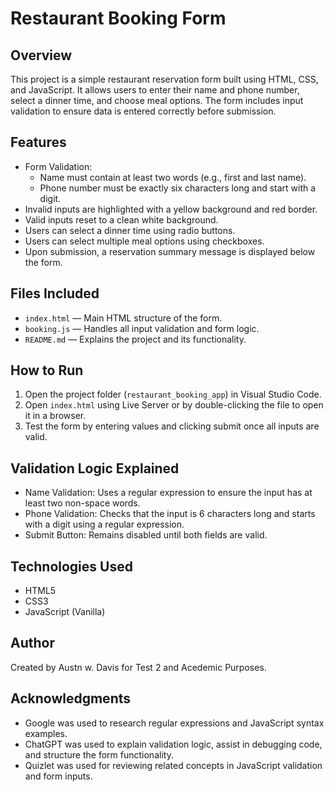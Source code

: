 # Restaurant Booking Form

## Overview
This project is a simple restaurant reservation form built using HTML, CSS, and JavaScript. It allows users to enter their name and phone number, select a dinner time, and choose meal options. The form includes input validation to ensure data is entered correctly before submission.

## Features

- Form Validation:
  - Name must contain at least two words (e.g., first and last name).
  - Phone number must be exactly six characters long and start with a digit.
- Invalid inputs are highlighted with a yellow background and red border.
- Valid inputs reset to a clean white background.
- Users can select a dinner time using radio buttons.
- Users can select multiple meal options using checkboxes.
- Upon submission, a reservation summary message is displayed below the form.

## Files Included

- `index.html` — Main HTML structure of the form.
- `booking.js` — Handles all input validation and form logic.
- `README.md` — Explains the project and its functionality.

## How to Run

1. Open the project folder (`restaurant_booking_app`) in Visual Studio Code.
2. Open `index.html` using Live Server or by double-clicking the file to open it in a browser.
3. Test the form by entering values and clicking submit once all inputs are valid.

## Validation Logic Explained

- Name Validation: Uses a regular expression to ensure the input has at least two non-space words.
- Phone Validation: Checks that the input is 6 characters long and starts with a digit using a regular expression.
- Submit Button: Remains disabled until both fields are valid.

## Technologies Used

- HTML5
- CSS3
- JavaScript (Vanilla)

## Author

Created by Austn w. Davis for Test 2 and Acedemic Purposes.

## Acknowledgments

- Google was used to research regular expressions and JavaScript syntax examples.
- ChatGPT was used to explain validation logic, assist in debugging code, and structure the form functionality.
- Quizlet was used for reviewing related concepts in JavaScript validation and form inputs.

